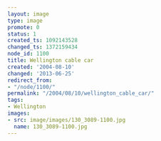 ```yaml
---
layout: image
type: image
promote: 0
status: 1
created_ts: 1092143528
changed_ts: 1372159434
node_id: 1100
title: Wellington cable car
created: '2004-08-10'
changed: '2013-06-25'
redirect_from:
- "/node/1100/"
permalink: "/2004/08/10/wellington_cable_car/"
tags:
- Wellington
images:
- src: image/images/130_3089-1100.jpg
  name: 130_3089-1100.jpg
---
```



